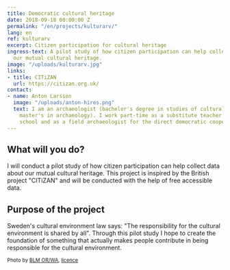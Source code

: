 ```yaml
---
title: Democratic cultural heritage
date: 2018-09-18 00:00:00 Z
permalink: "/en/projects/kulturarv/"
lang: en
ref: kulturarv
excerpt: Citizen participation for cultural heritage
ingress-text: A pilot study of how citizen participation can help collect data about
  our mutual cultural heritage.
image: "/uploads/kulturarv.jpg"
links:
- title: CITiZAN
  url: https://citizan.org.uk/
contact:
- name: Anton Larsson
  image: "/uploads/anton-hires.png"
  text: I am an archaeologist (bachelor's degree in studies of cultural heritage,
    master's in archaeology). I work part-time as a substitute teacher in primary
    school and as a field archaeologist for the direct democratic cooperative Kulturlandskapet.
---
```


## What will you do?
I will conduct a pilot study of how citizen participation can help collect data about our mutual cultural heritage. This project is inspired by the British project "CITiZAN" and will be conducted with the help of free accessible data.

## Purpose of the project
Sweden's cultural environment law says: "The responsibility for the cultural environment is shared by all". Through this pilot study I hope to create the foundation of something that actually makes people contribute in being responsible for the cultural environment.

<small>Photo by [BLM OR/WA](https://www.flickr.com/photos/blmoregon/35043399330), [licence](https://creativecommons.org/licenses/by/2.0/)</small>
